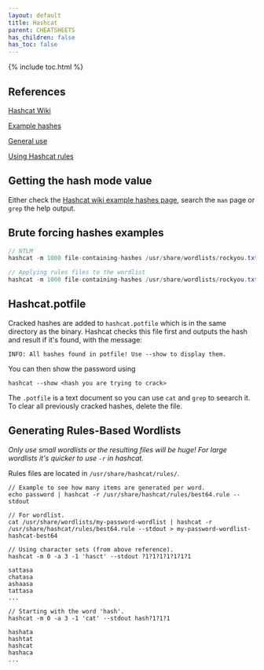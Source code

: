 ```yaml
---
layout: default
title: Hashcat
parent: CHEATSHEETS
has_children: false
has_toc: false
---
```


{% include toc.html %}

## References

[Hashcat Wiki](https://hashcat.net/wiki/)

[Example hashes](https://hashcat.net/wiki/doku.php?id=example_hashes)

[General use](https://miloserdov.org/?p=953)

[Using Hashcat rules](https://hashcat.net/forum/thread-7195.html)

## Getting the hash mode value
Either check the [Hashcat wiki example hashes page](https://hashcat.net/wiki/doku.php?id=example_hashes), search the `man` page or `grep` the help output.

## Brute forcing hashes examples
```csharp
// NTLM
hashcat -m 1000 file-containing-hashes /usr/share/wordlists/rockyou.txt

// Applying rules files to the wordlist
hashcat -m 1000 file-containing-hashes /usr/share/wordlists/rockyou.txt -r /usr/share/hashcat/rules/best64.rule
```

## Hashcat.potfile
Cracked hashes are added to `hashcat.potfile` which is in the same directory as the binary. Hashcat checks this file first and outputs the hash and result if it's found, with the message:

```
INFO: All hashes found in potfile! Use --show to display them.
```

You can then show the password using
```
hashcat --show <hash you are trying to crack>
```

The `.potfile` is a text document so you can use `cat` and `grep` to seearch it. To clear all previously cracked hashes, delete the file.

## Generating Rules-Based Wordlists

*Only use small wordlists or the resulting files will be huge! For large wordlists it's quicker to use `-r` in hashcat.*

Rules files are located in `/usr/share/hashcat/rules/`.

```
// Example to see how many items are generated per word.
echo password | hashcat -r /usr/share/hashcat/rules/best64.rule --stdout

// For wordlist.
cat /usr/share/wordlists/my-password-wordlist | hashcat -r /usr/share/hashcat/rules/best64.rule --stdout > my-password-wordlist-hashcat-best64

// Using character sets (from above reference).
hashcat -m 0 -a 3 -1 'hasct' --stdout ?1?1?1?1?1?1?1

sattasa
chatasa
ashaasa
tattasa
...

// Starting with the word 'hash'.
hashcat -m 0 -a 3 -1 'cat' --stdout hash?1?1?1

hashata
hashtat
hashcat
hashaca
...
```
